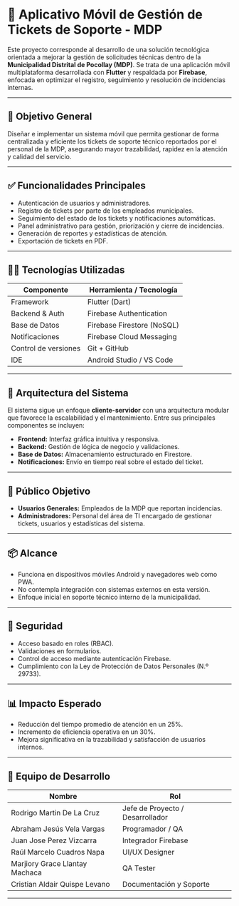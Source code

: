 # 📱 Aplicativo Móvil de Gestión de Tickets de Soporte - MDP

Este proyecto corresponde al desarrollo de una solución tecnológica orientada a mejorar la gestión de solicitudes técnicas dentro de la **Municipalidad Distrital de Pocollay (MDP)**. Se trata de una aplicación móvil multiplataforma desarrollada con **Flutter** y respaldada por **Firebase**, enfocada en optimizar el registro, seguimiento y resolución de incidencias internas.

---

## 🎯 Objetivo General

Diseñar e implementar un sistema móvil que permita gestionar de forma centralizada y eficiente los tickets de soporte técnico reportados por el personal de la MDP, asegurando mayor trazabilidad, rapidez en la atención y calidad del servicio.

---

## ✅ Funcionalidades Principales

- Autenticación de usuarios y administradores.
- Registro de tickets por parte de los empleados municipales.
- Seguimiento del estado de los tickets y notificaciones automáticas.
- Panel administrativo para gestión, priorización y cierre de incidencias.
- Generación de reportes y estadísticas de atención.
- Exportación de tickets en PDF.

---

## 🧑‍💻 Tecnologías Utilizadas

| Componente        | Herramienta / Tecnología      |
|-------------------|-------------------------------|
| Framework         | Flutter (Dart)                |
| Backend & Auth    | Firebase Authentication       |
| Base de Datos     | Firebase Firestore (NoSQL)    |
| Notificaciones    | Firebase Cloud Messaging      |
| Control de versiones | Git + GitHub               |
| IDE               | Android Studio / VS Code      |

---

## 🧠 Arquitectura del Sistema

El sistema sigue un enfoque **cliente-servidor** con una arquitectura modular que favorece la escalabilidad y el mantenimiento. Entre sus principales componentes se incluyen:

- **Frontend:** Interfaz gráfica intuitiva y responsiva.
- **Backend:** Gestión de lógica de negocio y validaciones.
- **Base de Datos:** Almacenamiento estructurado en Firestore.
- **Notificaciones:** Envío en tiempo real sobre el estado del ticket.

---

## 📌 Público Objetivo

- **Usuarios Generales:** Empleados de la MDP que reportan incidencias.
- **Administradores:** Personal del área de TI encargado de gestionar tickets, usuarios y estadísticas del sistema.

---

## 📦 Alcance

- Funciona en dispositivos móviles Android y navegadores web como PWA.
- No contempla integración con sistemas externos en esta versión.
- Enfoque inicial en soporte técnico interno de la municipalidad.

---

## 🔐 Seguridad

- Acceso basado en roles (RBAC).
- Validaciones en formularios.
- Control de acceso mediante autenticación Firebase.
- Cumplimiento con la Ley de Protección de Datos Personales (N.º 29733).

---

## 📊 Impacto Esperado

- Reducción del tiempo promedio de atención en un 25%.
- Incremento de eficiencia operativa en un 30%.
- Mejora significativa en la trazabilidad y satisfacción de usuarios internos.

---

## 👥 Equipo de Desarrollo

| Nombre                        | Rol                            |
|------------------------------|---------------------------------|
| Rodrigo Martin De La Cruz    | Jefe de Proyecto / Desarrollador |
| Abraham Jesús Vela Vargas    | Programador / QA                |
| Juan Jose Perez Vizcarra     | Integrador Firebase             |
| Raúl Marcelo Cuadros Napa    | UI/UX Designer                  |
| Marjiory Grace Llantay Machaca | QA Tester                     |
| Cristian Aldair Quispe Levano| Documentación y Soporte         |

---




